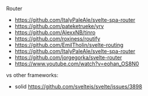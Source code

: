Router
- https://github.com/ItalyPaleAle/svelte-spa-router
- https://github.com/pateketrueke/yrv
- https://github.com/AlexxNB/tinro
- https://github.com/roxiness/routify
- https://github.com/EmilTholin/svelte-routing
- https://github.com/ItalyPaleAle/svelte-spa-router
- https://github.com/jorgegorka/svelte-router
- https://www.youtube.com/watch?v=eohan_OS8N0

vs other frameworks:
- solid https://github.com/sveltejs/svelte/issues/3898
